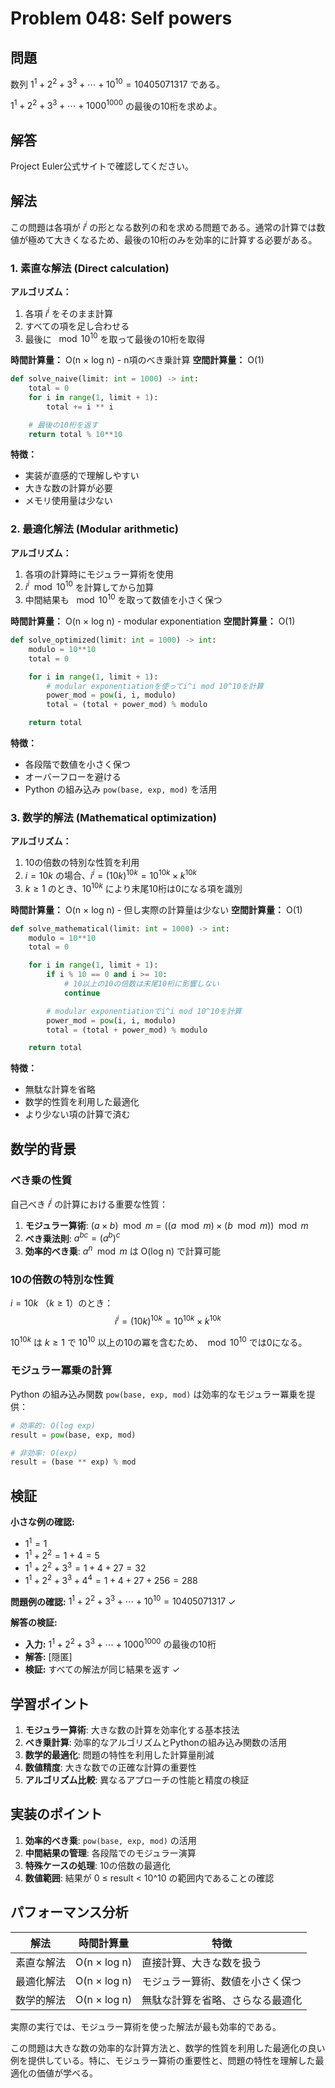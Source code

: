 # Problem 048: Self powers

## 問題

数列 $1^1 + 2^2 + 3^3 + \cdots + 10^{10} = 10405071317$ である。

$1^1 + 2^2 + 3^3 + \cdots + 1000^{1000}$ の最後の10桁を求めよ。

## 解答

Project Euler公式サイトで確認してください。

## 解法

この問題は各項が $i^i$ の形となる数列の和を求める問題である。通常の計算では数値が極めて大きくなるため、最後の10桁のみを効率的に計算する必要がある。

### 1. 素直な解法 (Direct calculation)

**アルゴリズム：**
1. 各項 $i^i$ をそのまま計算
2. すべての項を足し合わせる
3. 最後に $\mod 10^{10}$ を取って最後の10桁を取得

**時間計算量：** O(n × log n) - n項のべき乗計算
**空間計算量：** O(1)

```python
def solve_naive(limit: int = 1000) -> int:
    total = 0
    for i in range(1, limit + 1):
        total += i ** i

    # 最後の10桁を返す
    return total % 10**10
```

**特徴：**
- 実装が直感的で理解しやすい
- 大きな数の計算が必要
- メモリ使用量は少ない

### 2. 最適化解法 (Modular arithmetic)

**アルゴリズム：**
1. 各項の計算時にモジュラー算術を使用
2. $i^i \mod 10^{10}$ を計算してから加算
3. 中間結果も $\mod 10^{10}$ を取って数値を小さく保つ

**時間計算量：** O(n × log n) - modular exponentiation
**空間計算量：** O(1)

```python
def solve_optimized(limit: int = 1000) -> int:
    modulo = 10**10
    total = 0

    for i in range(1, limit + 1):
        # modular exponentiationを使ってi^i mod 10^10を計算
        power_mod = pow(i, i, modulo)
        total = (total + power_mod) % modulo

    return total
```

**特徴：**
- 各段階で数値を小さく保つ
- オーバーフローを避ける
- Python の組み込み `pow(base, exp, mod)` を活用

### 3. 数学的解法 (Mathematical optimization)

**アルゴリズム：**
1. 10の倍数の特別な性質を利用
2. $i = 10k$ の場合、$i^i = (10k)^{10k} = 10^{10k} \times k^{10k}$
3. $k \geq 1$ のとき、$10^{10k}$ により末尾10桁は0になる項を識別

**時間計算量：** O(n × log n) - 但し実際の計算量は少ない
**空間計算量：** O(1)

```python
def solve_mathematical(limit: int = 1000) -> int:
    modulo = 10**10
    total = 0

    for i in range(1, limit + 1):
        if i % 10 == 0 and i >= 10:
            # 10以上の10の倍数は末尾10桁に影響しない
            continue

        # modular exponentiationでi^i mod 10^10を計算
        power_mod = pow(i, i, modulo)
        total = (total + power_mod) % modulo

    return total
```

**特徴：**
- 無駄な計算を省略
- 数学的性質を利用した最適化
- より少ない項の計算で済む

## 数学的背景

### べき乗の性質

自己べき $i^i$ の計算における重要な性質：

1. **モジュラー算術**: $(a \times b) \mod m = ((a \mod m) \times (b \mod m)) \mod m$
2. **べき乗法則**: $a^{bc} = (a^b)^c$
3. **効率的べき乗**: $a^n \mod m$ は O(log n) で計算可能

### 10の倍数の特別な性質

$i = 10k$ （$k \geq 1$）のとき：
$$i^i = (10k)^{10k} = 10^{10k} \times k^{10k}$$

$10^{10k}$ は $k \geq 1$ で $10^{10}$ 以上の10の冪を含むため、$\mod 10^{10}$ では0になる。

### モジュラー冪乗の計算

Python の組み込み関数 `pow(base, exp, mod)` は効率的なモジュラー冪乗を提供：

```python
# 効率的: O(log exp)
result = pow(base, exp, mod)

# 非効率: O(exp)
result = (base ** exp) % mod
```

## 検証

**小さな例の確認:**
- $1^1 = 1$
- $1^1 + 2^2 = 1 + 4 = 5$
- $1^1 + 2^2 + 3^3 = 1 + 4 + 27 = 32$
- $1^1 + 2^2 + 3^3 + 4^4 = 1 + 4 + 27 + 256 = 288$

**問題例の確認:**
$1^1 + 2^2 + 3^3 + \cdots + 10^{10} = 10405071317$ ✓

**解答の検証:**
- **入力:** $1^1 + 2^2 + 3^3 + \cdots + 1000^{1000}$ の最後の10桁
- **解答:** [隠匿]
- **検証:** すべての解法が同じ結果を返す ✓

## 学習ポイント

1. **モジュラー算術**: 大きな数の計算を効率化する基本技法
2. **べき乗計算**: 効率的なアルゴリズムとPythonの組み込み関数の活用
3. **数学的最適化**: 問題の特性を利用した計算量削減
4. **数値精度**: 大きな数での正確な計算の重要性
5. **アルゴリズム比較**: 異なるアプローチの性能と精度の検証

## 実装のポイント

1. **効率的べき乗**: `pow(base, exp, mod)` の活用
2. **中間結果の管理**: 各段階でのモジュラー演算
3. **特殊ケースの処理**: 10の倍数の最適化
4. **数値範囲**: 結果が 0 ≤ result < 10^10 の範囲内であることの確認

## パフォーマンス分析

| 解法 | 時間計算量 | 特徴 |
|------|------------|------|
| 素直な解法 | O(n × log n) | 直接計算、大きな数を扱う |
| 最適化解法 | O(n × log n) | モジュラー算術、数値を小さく保つ |
| 数学的解法 | O(n × log n) | 無駄な計算を省略、さらなる最適化 |

実際の実行では、モジュラー算術を使った解法が最も効率的である。

この問題は大きな数の効率的な計算方法と、数学的性質を利用した最適化の良い例を提供している。特に、モジュラー算術の重要性と、問題の特性を理解した最適化の価値が学べる。
